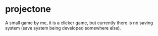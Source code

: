 # projectone
A small game by me, it is a clicker game, but currently there is no saving system (save system being developed somewhere else).
